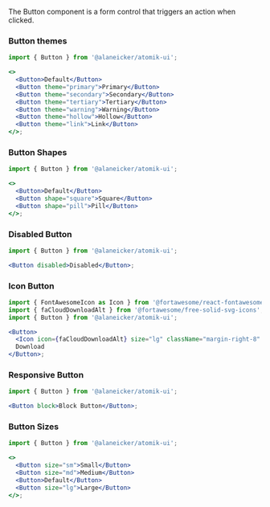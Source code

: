 The Button component is a form control that triggers an action when clicked.

### Button themes

```jsx
import { Button } from '@alaneicker/atomik-ui';

<>
  <Button>Default</Button>
  <Button theme="primary">Primary</Button>
  <Button theme="secondary">Secondary</Button>
  <Button theme="tertiary">Tertiary</Button>
  <Button theme="warning">Warning</Button>
  <Button theme="hollow">Hollow</Button>
  <Button theme="link">Link</Button>
</>;
```

### Button Shapes

```jsx
import { Button } from '@alaneicker/atomik-ui';

<>
  <Button>Default</Button>
  <Button shape="square">Square</Button>
  <Button shape="pill">Pill</Button>
</>;
```

### Disabled Button

```jsx
import { Button } from '@alaneicker/atomik-ui';

<Button disabled>Disabled</Button>;
```

### Icon Button

```jsx
import { FontAwesomeIcon as Icon } from '@fortawesome/react-fontawesome';
import { faCloudDownloadAlt } from '@fortawesome/free-solid-svg-icons';
import { Button } from '@alaneicker/atomik-ui';

<Button>
  <Icon icon={faCloudDownloadAlt} size="lg" className="margin-right-8" />
  Download
</Button>;
```

### Responsive Button

```jsx
import { Button } from '@alaneicker/atomik-ui';

<Button block>Block Button</Button>;
```

### Button Sizes

```jsx
import { Button } from '@alaneicker/atomik-ui';

<>
  <Button size="sm">Small</Button>
  <Button size="md">Medium</Button>
  <Button>Default</Button>
  <Button size="lg">Large</Button>
</>;
```
